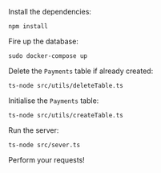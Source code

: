 Install the dependencies:

```
npm install
```

Fire up the database:

```
sudo docker-compose up
```

Delete the `Payments` table if already created:

```
ts-node src/utils/deleteTable.ts
```

Initialise the `Payments` table:

```
ts-node src/utils/createTable.ts
```

Run the server:

```
ts-node src/sever.ts
```

Perform your requests!